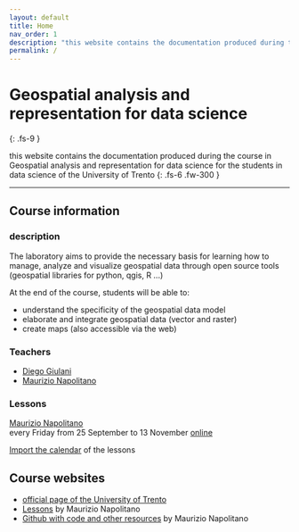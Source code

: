 ```yaml
---
layout: default
title: Home
nav_order: 1
description: "this website contains the documentation produced during the course in Geospatial analysis and representation for data science for the students in data science of the University of Trento"
permalink: /
---
```


# Geospatial analysis and representation for data science
{: .fs-9 }

this website contains the documentation produced during the course in Geospatial analysis and representation for data science for the students in data science of the University of Trento
{: .fs-6 .fw-300 }

---

## Course information
### description
The laboratory aims to provide the necessary basis for learning how to manage, analyze and visualize geospatial data through open source tools (geospatial libraries for python, qgis, R ...)

At the end of the course, students will be able to:
- understand the specificity of the geospatial data model
- elaborate and integrate geospatial data (vector and raster)
- create maps (also accessible via the web)

### Teachers
- [Diego Giulani](https://webapps.unitn.it/du/en/Persona/PER0020867/Didattica)
- [Maurizio Napolitano](http://github.com/napo)

### Lessons
[Maurizio Napolitano](http://github.com/napo)<br/>
every Friday from 25 September to 13 November [online](http://meet.google.com/aqt-xcgc-hjk)

[Import the calendar](https://calendar.google.com/calendar/ical/c_q40qko9pgtehko3lt9evb4n9po%40group.calendar.google.com/public/basic.ics) of the lessons

## Course websites
- [official page of the University of Trento](https://www.esse3.unitn.it/Guide/PaginaADContest.do?ad_cont_id=10692*94842*2020*2018*9999)
- [Lessons](https://napo.github.io/geospatial_course_unitn) by Maurizio Napolitano
- [Github with code and other resources](https://github.com/napo/geospatial_course_unitn) by Maurizio Napolitano

